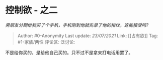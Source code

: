 # 控制欲 - 之二
*男朋友分期给我买了个手机，手机刚到他就先录了他的指纹，这能接受吗?*

> Author: #0-Anonymity
> Last update: *23/07/2021*
> Link: [[占有欲]]
> Tag: #1-家族/两性
> 评论区:
> 泛讨论:

不是给你买的，是给他自己买的。只不过不是拿来打电话用罢了。

